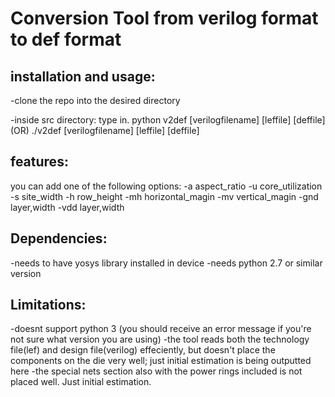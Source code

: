 # Conversion Tool from verilog format to def format

## installation and usage:
 -clone the repo into the desired directory
 
 -inside src directory: type in. 
	python v2def [verilogfilename] [leffile] [deffile]
 	(OR) ./v2def [verilogfilename] [leffile] [deffile]

## features:
you can add one of the following options:
 -a aspect_ratio
 -u core_utilization
 -s site_width
 -h row_height
 -mh horizontal_magin
 -mv vertical_magin
 -gnd layer,width
 -vdd layer,width

## Dependencies:
 -needs to have yosys library installed in device
 -needs python 2.7 or similar version

## Limitations:
 -doesnt support python 3 (you should receive an error message if you're not sure what version you are using)
 -the tool reads both the technology file(lef) and design file(verilog) effeciently, but doesn't place the components on the die 	very well; just initial estimation is being outputted here
 -the special nets section also with the power rings included is not placed well. Just initial estimation.
